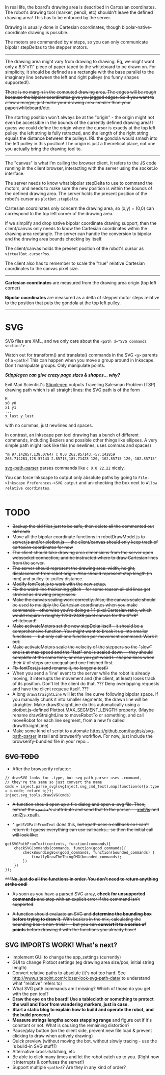 In real life, the board's drawing area is described in Cartesian coordinates. The robot's drawing tool (marker, pencil, etc) shouldn't leave the defined drawing area! This has to be enforced by the server.

Drawing is usually done in Cartesian coordinates, though bipolar-native-coordinate drawing is possible.

The motors are commanded by # steps, so you can only communicate bipolar stepDeltas to the stepper motors.

***

The drawing area might vary from drawing to drawing. Eg, we might want only a 8.5"x11" piece of paper taped to the whiteboard to be drawn on. For simplicity, it should be defined as a rectangle with the base parallel to the imaginary line between the left and right pulleys (no funny shapes supported!).

~~There is no margin in the computed drawing area. The edges will be rough because the bipolar coordinates give you jagged edges. So if you want to allow a margin, just make your drawing area _smaller_ than your paper/whiteboard/etc.~~

The starting position won't always be at the "origin" - the origin might not even be accessible in the bounds of the currently defined drawing area! I guess we could define the origin where the cursor is exactly at the top left pulley: the left string is fully retracted, and the length of the right string equals the distance between the pulleys. IRL the gondola would smash into the left pulley in this position! The origin is just a theoretical place, not one you actually bring the drawing tool to.

***

The "canvas" is what I'm calling the browser client. It refers to the JS code running in the client browser, interacting with the server using the socket.io interface.

The server needs to know what bipolar stepDelta to use to command the motors, and needs to make sure the new position is within the bounds of the defined drawing area. The server holds the present position of the robot's cursor as `plotBot.stepDelta`.

Cartesian coordinates only concern the drawing area, so (x,y) = (0,0) can correspond to the top left corner of the drawing area.

If we simplify and drop native bipolar coordinate drawing support, then the client/canvas only needs to know the Cartesian coordinates within the drawing area rectangle. The server can handle the conversion to bipolar and the drawing area bounds checking by itself.

The client/canvas holds the present position of the robot's cursor as `virtualBot.cursorPos`.

The client also has to remember to scale the "true" relative Cartesian coordinates to the canvas pixel size.

***

**Cartesian coordinates** are measured from the drawing area origin (top left corner)

**Bipolar coordinates** are measured as a delta of stepper motor steps relative to the position that puts the gondola at the top left pulley.

***

# SVG

SVG files are XML, and we only care about the `<path d="SVG commands section">`

Watch out for transform() and translate() commands in the SVG `<g>` parents of a `<path>`! This can happen when you move a group around in Inkscape. Don't manipulate groups. Only manipulate points.

***Stipplegen can give crazy page sizes & shapes... why?***

Evil Mad Scientist's [Stipplegen](http://wiki.evilmadscientist.com/Stipplegen) outputs Traveling Salesman Problem (TSP) drawing path which is all straight lines: the SVG path is of the form

    M
    x0 y0
    x1 y1
    ...
    x_last y_last

with no commas, just newlines and spaces.

In contrast, an Inkscape pen tool drawing has a bunch of different commands, including Beziers and possible other things like ellipses. A very simple path might look like this (no newlines, uses commas and spaces)

```
"m 97.142857,138.07647 c 0,0 262.857143,-57.142859 265.714283,128.57143 2.85715,185.71428 120,-102.85715 120,-102.85715"
```

[svg-path-parser](https://github.com/hughsk/svg-path-parser) parses commands like `c 0,0 22,22` nicely.

You can force Inkscape to output only absolute paths by going to `File->Inkscape Preferences->SVG output` and un-checking the box next to `Allow relative coordinates`.


***

# TODO
* ~~Backup the old files just to be safe, then delete all the commented out old code~~
* ~~Move all the bipolar coordinate functions in robotDrawModel.js to server.js and/or plotbot.js -- the client/canvas should only keep track of cartesian coordinates for now~~
* ~~The client should take drawing area dimensions from the server upon websocket connection, and be instructed where to draw Cartesian lines from the server.~~
* ~~The server should represent the drawing area: width, height, displacement from robot origin. Also should represent step length (in mm) and pulley-to-pulley distance.~~
* ~~Modify fontTest.js to work with the new setup.~~
* ~~Fix the weird line thickening glitch - for some reason all old lines get stroked as drawing progresses.~~
* ~~Make the canvas scaling work correctly. Also, the canvas scale should be used to multiply the Cartesian coordinates when you make commands - otherwise you're doing a 1:1 pixel:Cartesian ratio, which would require a roughly 1220x2438 pixel canvas for the 4"x8" whiteboard!~~
* ~~Make activateMotors set the new stepDelta itself - it should be a comprehensive function. You might want to break it up into smaller functions -- but only call one function per movement command. Work it out.~~
* ~~Make activateMotors scale the velocity of the steppers so the "slow" one is at max speed and the "fast" one is scaled down -- they should complete at the same time, or else you get weird L-shaped lines when their # of steps are unequal and one finished first.~~
* ~~Fix fontTest.js (and rename it, no longer a test!)~~
* When you send a 'line' event to the server while the robot is already moving, it interrupts the movement and (the client, at least) loses track of its position. Don't let the client do that. ??? Deny overlapping requests and have the client requeue itself. ???
* A long `drawStraightLine` will let the line curve following bipolar space. If you manually chunk it into smaller segments, the drawn line will be straighter. Make drawStraightLine do this automatically using a plotbot.js-defined Plotbot.MAX_SEGMENT_LENGTH property. (Maybe rename drawStraightLine to moveRobotTo or something, and call moveRobot for each line segment, from a new fn called drawStraightLine)
* Make some kind of script to automate https://github.com/hughsk/svg-path-parser install and browserify workflow. For now, just include the browserify-bundled file in your repo...

## ~~SVG TODO~~
* After the browserify refactor:

```
// drawSVG looks for .type, but svg-path-parser uses .command,
// they're the same so just convert the name
cmds = inject.parse_svg(svgInject.svg_cmd_text).map(function(o){o.type = o.code; return o;});
inject.svg_tools.drawSVG(cmds)
```
* ~~A function should open up a file dialog and open a .svg file. Then, extract the `<path>`'s `d` attribute and send that to the parser. -- [xml2js](https://www.npmjs.com/package/xml2js) and [xml2js-xpath](https://www.npmjs.com/package/xml2js-xpath).~~

* ^ `getSVGPathFromText` does this, ~~but xpath uses a callback so I can't return it. I guess everything can use callbacks... so then the initial call will look like:~~

```
getSVGPathFromText(contents, function(commands){
    checkSVGCommands(commands, function(good_commands){
        checkBoundingBox(good_commands, function(bounded_commands) {
            finallyDrawTheThingOMG(bounded_commands);
        })
    })
});
```

~~**^^^No, just do all the functions in order. You don't need to return anything at the end!**~~

* ~~As soon as you have a parsed SVG array, **check for unsupported commands** and stop with an explicit error if the command isn't supported~~

* ~~A function should evaluate an SVG and **determine the bounding box before trying to draw it**. With beziers in the mix, calculating the bounding box is non-trivial -- but you can **convert it to a series of points** before drawing it with the functions you already have!~~

## SVG IMPORTS WORK! What's next?

* Implement GUI to change the app_settings (currently)
* GUI to change Plotbot settings (eg drawing area size/pos, initial string length)
* Convert relative paths to absolute (it's not too hard. See http://www.sitepoint.com/closer-look-svg-path-data/ to understand what "relative" refers to)
* What SVG path commands am I missing? Which of those do you get with the pen tool?
* **Draw the eye on the board! Use a tablecloth or something to protect the wall and floor from wandering markers, just in case.**
* **Start a static blog to explain how to build and operate the robot, and the build process!**
* **Measure strings lengths across stepping range** and figure out if it's constant or not. What is causing the remaining distortion?
* Pause/play button (on the client side, prevent new file load & prevent clicking to draw when actively drawing)
* Quick preview (without moving the bot, without slowly tracing - use the <canvas>'s build-in SVG stuff?)
* Alternative cross-hatching, etc
* Be able to click many times and let the robot catch up to you. (Right now it interrupts & confuses the server!)
* Support multiple `<path>`s? Are they in any kind of order?
